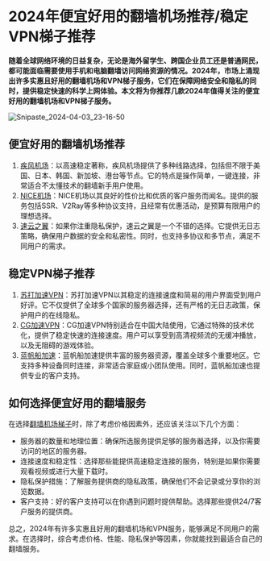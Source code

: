 # 2024年便宜好用的翻墙机场推荐/稳定VPN梯子推荐

**随着全球网络环境的日益复杂，无论是海外留学生、跨国企业员工还是普通网民，都可能面临需要使用手机和电脑翻墙访问网络资源的情况。2024年，市场上涌现出许多实惠且好用的翻墙机场和VPN梯子服务，它们在保障网络安全和隐私的同时，提供稳定快速的科学上网体验。本文将为你推荐几款2024年值得关注的便宜好用的翻墙机场和VPN梯子服务。**

![Snipaste_2024-04-03_23-16-50](https://github.com/VPN-CN/2024tizi/assets/156046824/58342f91-1a46-40b4-af6d-e5c8c7f372e4)


## 便宜好用的翻墙机场推荐

1. [疾风机场](https://go.51tz.cc/jfcloud)：以高速稳定著称，疾风机场提供了多种线路选择，包括但不限于美国、日本、韩国、新加坡、港台等节点。它的特点是操作简单，一键连接，非常适合不太懂技术的翻墙新手用户使用。
2. [NICE机场](https://go.51tz.cc/nicecloud)：NICE机场以其良好的性价比和优质的客户服务而闻名。提供的服务包括SSR、V2Ray等多种协议支持，且经常有优惠活动，是预算有限用户的理想选择。
3. [速云之翼](https://go.51tz.cc/sycloud)：如果你注重隐私保护，速云之翼是一个不错的选择。它提供无日志策略，确保用户数据的安全和私密性。同时，也支持多协议和多节点，满足不同用户的需求。

## 稳定VPN梯子推荐

1. [苏打加速VPN](https://go.51tz.cc/sodacloud)：苏打加速VPN以其稳定的连接速度和简易的用户界面受到用户好评。它不仅提供了全球多个国家的服务器选择，还有严格的无日志政策，保护用户的在线隐私。
2. [CG加速VPN](https://go.51tz.cc/cyber)：CG加速VPN特别适合在中国大陆使用，它通过特殊的技术优化，提供了稳定快速的连接速度。用户可以享受到高清视频流的无缓冲播放，以及无阻碍的游戏体验。
3. [蓝帆船加速](https://go.51tz.cc/lanfan)：蓝帆船加速提供丰富的服务器资源，覆盖全球多个重要地区。它支持多种设备同时连接，非常适合家庭或小团队使用。同时，蓝帆船加速也提供专业的客户支持。

## 如何选择便宜好用的翻墙服务

在选择[翻墙机场梯子](https://reactchina.sxlcdn.com/t/topic/40257)时，除了考虑价格因素外，还应该关注以下几个方面：

* 服务器的数量和地理位置：确保所选服务提供足够的服务器选择，以及你需要访问的地区的服务器。
* 连接速度和稳定性：选择那些能提供高速稳定连接的服务，特别是如果你需要观看视频或进行大量下载时。
* 隐私保护措施：了解服务提供商的隐私政策，确保他们不会记录或分享你的浏览数据。
* 客户支持：好的客户支持可以在你遇到问题时提供帮助。选择那些提供24/7客户服务的提供商。

总之，2024年有许多实惠且好用的翻墙机场和VPN服务，能够满足不同用户的需求。在选择时，综合考虑价格、性能、隐私保护等因素，你就能找到最适合自己的翻墙服务。
